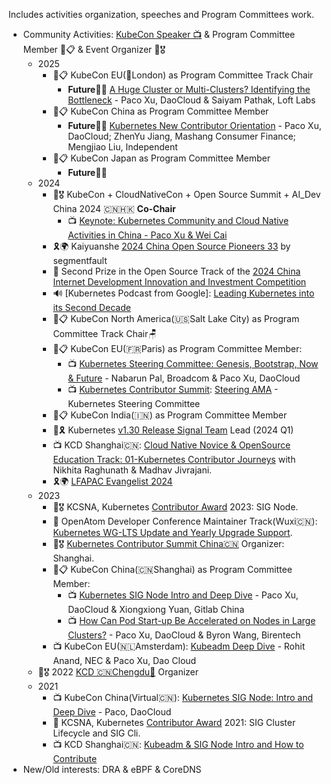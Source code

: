 Includes activities organization, speeches and Program Committees work.

- Community Activities: [KubeCon Speaker 📺](https://www.youtube.com/playlist?list=PLROmsd5kH8pBiN0Km1EepbzKoDiM5S6Ok) & Program Committee Member 👥📋 & Event Organizer 🤝🎖️
  - 2025
    - 👥📋 KubeCon EU(🏴󠁧󠁢󠁥󠁮󠁧󠁿London) as Program Committee Track Chair
      - **Future**📅🔜 [A Huge Cluster or Multi-Clusters? Identifying the Bottleneck](https://sched.co/1tx9S) - Paco Xu, DaoCloud & Saiyam Pathak, Loft Labs
    - 👥📋 KubeCon China as Program Committee Member
      - **Future**📅🔜 [Kubernetes New Contributor Orientation](https://sched.co/1x5hB) - Paco Xu, DaoCloud; ZhenYu Jiang, Mashang Consumer Finance; Mengjiao Liu, Independent
    - 👥📋 KubeCon Japan as Program Committee Member
      - **Future**📅🔜  
  - 2024
    - 🤝🎖️ KubeCon + CloudNativeCon + Open Source Summit + AI_Dev China 2024 🇨🇳🇭🇰 **Co-Chair**
      - 📺 [Keynote: Kubernetes Community and Cloud Native Activities in China - Paco Xu & Wei Cai](https://www.youtube.com/watch?v=c9YVuEkJGR0)
    - 🎗️🌍 Kaiyuanshe [2024 China Open Source Pioneers 33](https://segmentfault.com/a/1190000045676331?utm_source=sf-homepage-headline) by segmentfault
    - 🏅 Second Prize in the Open Source Track of the [2024 China Internet Development Innovation and Investment Competition](https://bjos.oschina.net/cgfb-n184.html#cons)
    - 🔊 [Kubernetes Podcast from Google]: [Leading Kubernetes into its Second Decade](https://kubernetespodcast.com/episode/228-new-leads/)
    - 👥📋 KubeCon North America(🇺🇸Salt Lake City) as Program Committee Track Chair🪑
    - 👥📋 KubeCon EU(🇫🇷Paris) as Program Committee Member:
      - 📺 [Kubernetes Steering Committee: Genesis, Bootstrap, Now & Future](https://sched.co/1YhgX) - Nabarun Pal, Broadcom & Paco Xu, DaoCloud
      - 📺 [Kubernetes Contributor Summit](https://www.kubernetes.dev/events/2024/kcseu/): [Steering AMA](https://youtu.be/1Ia75WgGC0g?si=5EjP7XlzgM1-q-8O) - Kubernetes Steering Committee
    - 👥📋 KubeCon India(🇮🇳) as Program Committee Member
    - 👥🎗️ Kubernetes [v1.30 Release Signal Team](https://github.com/kubernetes/sig-release/blob/master/releases/release-1.30/release-team.md) Lead (2024 Q1)
    - 📺 KCD Shanghai🇨🇳: [Cloud Native Novice & OpenSource Education Track: 01-Kubernetes Contributor Journeys](https://www.bilibili.com/video/BV1nD421T786/?spm_id_from=333.999.0.0) with Nikhita Raghunath & Madhav Jivrajani.
    - 🎗️🌍 [LFAPAC Evangelist 2024](https://evangelists.linuxfoundation.cn/evangelists)
  - 2023
    - 🤝🎖️ KCSNA, Kubernetes [Contributor Award](https://www.kubernetes.dev/community/awards/2023/) 2023: SIG Node.
    - 🎤 OpenAtom Developer Conference Maintainer Track(Wuxi🇨🇳): [Kubernetes WG-LTS Update and Yearly Upgrade Support](https://www.openatom.org/journalism/detail/q8D7Rf8Cioam).
    - 🤝🎖️ [Kubernetes Contributor Summit China🇨🇳](https://www.kubernetes.dev/events/2023/kcscn/) Organizer: Shanghai.
    - 👥📋 KubeCon China(🇨🇳Shanghai) as Program Committee Member:
      - 📺 [Kubernetes SIG Node Intro and Deep Dive](https://kccncosschn2023.sched.com/event/4a2746baff6af89d668edc2eabbcf906) - Paco Xu, DaoCloud & Xiongxiong Yuan, Gitlab China
      - 📺 [How Can Pod Start-up Be Accelerated on Nodes in Large Clusters?](https://sched.co/1PTFR)  - Paco Xu, DaoCloud & Byron Wang, Birentech
    - 📺 KubeCon EU(🇳🇱Amsterdam): [Kubeadm Deep Dive](https://kccnceu2023.sched.com/event/1Iki0/kubeadm-deep-dive-rohit-anand-nec-paco-xu-dao-cloud) - Rohit Anand, NEC & Paco Xu, Dao Cloud
  - 🤝🎖️ 2022 [KCD 🇨🇳Chengdu🐼](https://community.cncf.io/kcd-chengdu/) Organizer
  - 2021
    - 📺 KubeCon China(Virtual🇨🇳): [Kubernetes SIG Node: Intro and Deep Dive](https://kccncosschn21.sched.com/event/pccE/kubernetes-sig-nodedaeptao-ye-ge-kubernetes-sig-node-intro-and-deep-dive-paco-daocloud) - Paco, DaoCloud
    - 🏅 KCSNA, Kubernetes [Contributor Award](https://www.kubernetes.dev/community/awards/2021/) 2021: SIG Cluster Lifecycle and SIG Cli.
    - 📺 KCD Shanghai🇨🇳: [Kubeadm & SIG Node Intro and How to Contribute](https://github.com/cncf/presentations/tree/main/chinese/kcd-shanghai)
- New/Old interests:  DRA & eBPF & CoreDNS

